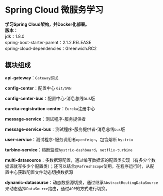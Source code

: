 # Spring Cloud 微服务学习
**学习Spring Cloud架构，并Docker化部署。**  
**版本：**  
jdk：1.8.0  
spring-boot-starter-parent：2.1.2.RELEASE  
spring-cloud-dependencies：Greenwich.RC2  

## 模块组成
**api-gateway**：`Gateway`网关

**config-center**：配置中心 `Git/SVN`

**config-center-bus**：配置中心-消息总线bus版

**eureka-registration-center**：`Eureka`注册中心

**message-service**：测试程序-服务提供者

**message-service-bus**：测试程序-服务提供者-消息总线`bus`版

**user-service**：测试程序-服务调用者`openfeign`，包含熔断 `hystrix`

**turbine-service**：熔断监控`hystrix-dashboard`，`netflix-turbine`

**multi-datasource**：多数据源配置，通过编写数据源的配置类实现（有多少个数据源就写多少个配置类）；还可以结合`@RefreshScope`使用，在程序运行时，从配置中心获取配置文件动态切换数据源

**dynamic-datasource**：动态数据源切换，通过继承`AbstractRoutingDataSource`来动态选择`DataSource`路由，通过`AOP`的方式进行切换。